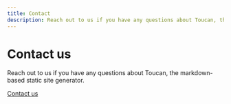 ```yaml
---
title: Contact
description: Reach out to us if you have any questions about Toucan, the markdown-based static site generator. 
---
```



# Contact us

Reach out to us if you have any questions about Toucan, the markdown-based static site generator.

<a href="mailto:support@binarybirds.com" class="cta">Contact us</a>


